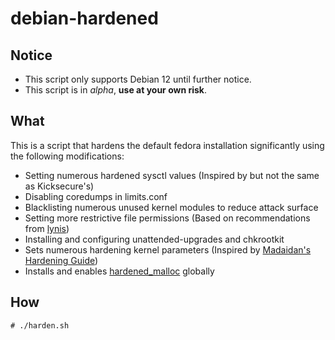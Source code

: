# debian-hardened

## Notice

- This script only supports Debian 12 until further notice.
- This script is in *alpha*, **use at your own risk**.

## What

This is a script that hardens the default fedora installation significantly using the following modifications:

- Setting numerous hardened sysctl values (Inspired by but not the same as Kicksecure's)
- Disabling coredumps in limits.conf
- Blacklisting numerous unused kernel modules to reduce attack surface
- Setting more restrictive file permissions (Based on recommendations from [lynis](https://cisofy.com/lynis/))
- Installing and configuring unattended-upgrades and chkrootkit
- Sets numerous hardening kernel parameters (Inspired by [Madaidan's Hardening Guide](https://madaidans-insecurities.github.io/guides/linux-hardening.html))
- Installs and enables [hardened_malloc](https://github.com/GrapheneOS/hardened_malloc) globally


## How

```
# ./harden.sh
```
